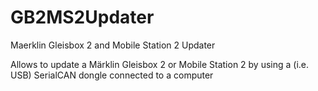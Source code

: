 # GB2MS2Updater
Maerklin Gleisbox 2 and Mobile Station 2 Updater

Allows to update a Märklin Gleisbox 2 or Mobile Station 2 by using a (i.e. USB) SerialCAN dongle connected to a computer
